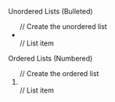 
Unordered Lists (Bulleted)
	<ul> // Create the unordered list
		<li></li> // List item
	</ul>

Ordered Lists (Numbered)
	<ol> // Create the ordered list
		<li></li> // List item
	</ol>